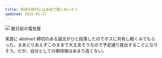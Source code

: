 ```yaml
---
title: 来週の締切には余裕で間に合いそう
updated: 2025-01-27
---
```

![](https://i.imgur.com/lM7Mii5.jpeg)
数日前の電気屋

来週に abstract 締切のある論文がひと段落したのでボスに共有し軽くみてもらった。まあとりあえずこのままで大丈夫そうなので予定通り提出することになりそう。だが、自分としての期待値はあまり高くない。